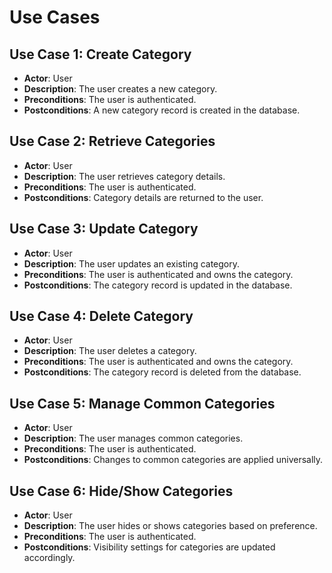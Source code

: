 

# Use Cases

## Use Case 1: Create Category
- **Actor**: User
- **Description**: The user creates a new category.
- **Preconditions**: The user is authenticated.
- **Postconditions**: A new category record is created in the database.

## Use Case 2: Retrieve Categories
- **Actor**: User
- **Description**: The user retrieves category details.
- **Preconditions**: The user is authenticated.
- **Postconditions**: Category details are returned to the user.

## Use Case 3: Update Category
- **Actor**: User
- **Description**: The user updates an existing category.
- **Preconditions**: The user is authenticated and owns the category.
- **Postconditions**: The category record is updated in the database.

## Use Case 4: Delete Category
- **Actor**: User
- **Description**: The user deletes a category.
- **Preconditions**: The user is authenticated and owns the category.
- **Postconditions**: The category record is deleted from the database.

## Use Case 5: Manage Common Categories
- **Actor**: User
- **Description**: The user manages common categories.
- **Preconditions**: The user is authenticated.
- **Postconditions**: Changes to common categories are applied universally.

## Use Case 6: Hide/Show Categories
- **Actor**: User
- **Description**: The user hides or shows categories based on preference.
- **Preconditions**: The user is authenticated.
- **Postconditions**: Visibility settings for categories are updated accordingly.

